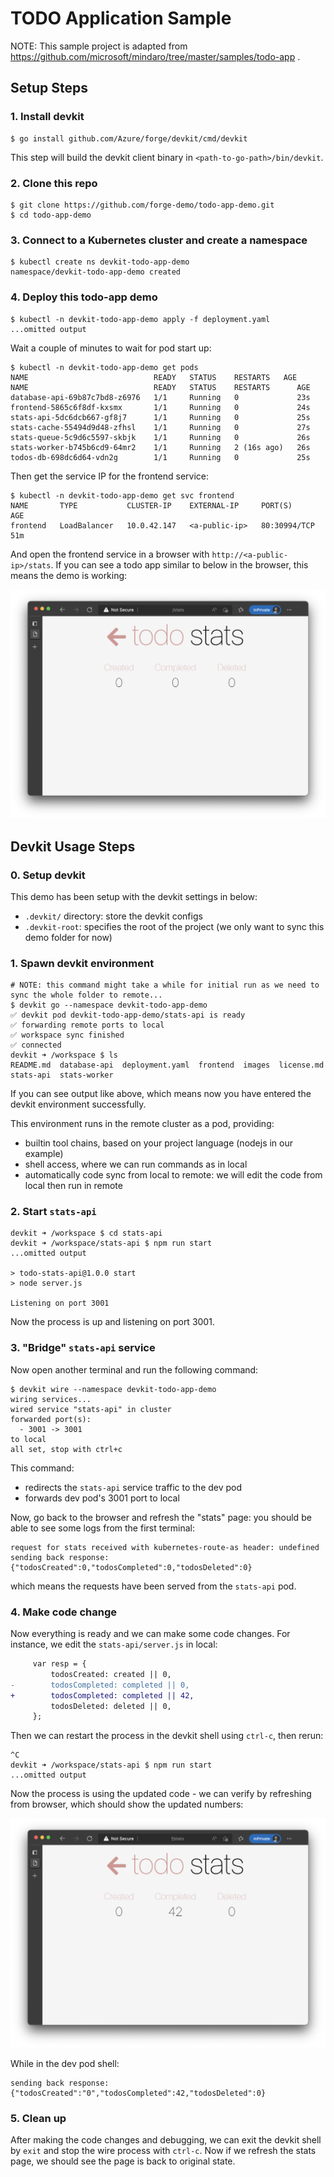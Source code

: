 # TODO Application Sample

NOTE: This sample project is adapted from https://github.com/microsoft/mindaro/tree/master/samples/todo-app .

## Setup Steps

### 1. Install devkit

```
$ go install github.com/Azure/forge/devkit/cmd/devkit
```

This step will build the devkit client binary in `<path-to-go-path>/bin/devkit`.

### 2. Clone this repo

```
$ git clone https://github.com/forge-demo/todo-app-demo.git
$ cd todo-app-demo
```

### 3. Connect to a Kubernetes cluster and create a namespace

```
$ kubectl create ns devkit-todo-app-demo
namespace/devkit-todo-app-demo created
```

### 4. Deploy this todo-app demo

```
$ kubectl -n devkit-todo-app-demo apply -f deployment.yaml
...omitted output
```

Wait a couple of minutes to wait for pod start up:

```
$ kubectl -n devkit-todo-app-demo get pods
NAME                            READY   STATUS    RESTARTS   AGE
NAME                            READY   STATUS    RESTARTS      AGE
database-api-69b87c7bd8-z6976   1/1     Running   0             23s
frontend-5865c6f8df-kxsmx       1/1     Running   0             24s
stats-api-5dc6dcb667-gf8j7      1/1     Running   0             25s
stats-cache-55494d9d48-zfhsl    1/1     Running   0             27s
stats-queue-5c9d6c5597-skbjk    1/1     Running   0             26s
stats-worker-b745b6cd9-64mr2    1/1     Running   2 (16s ago)   26s
todos-db-698dc6d64-vdn2g        1/1     Running   0             25s
```

Then get the service IP for the frontend service:

```
$ kubectl -n devkit-todo-app-demo get svc frontend
NAME       TYPE           CLUSTER-IP    EXTERNAL-IP     PORT(S)        AGE
frontend   LoadBalancer   10.0.42.147   <a-public-ip>   80:30994/TCP   51m
```

And open the frontend service in a browser with `http://<a-public-ip>/stats`.
If you can see a todo app similar to below in the browser, this means the demo is working:

![](./docs/images/stats-init.png)

## Devkit Usage Steps

### 0. Setup devkit

This demo has been setup with the devkit settings in below:

- `.devkit/` directory: store the devkit configs
- `.devkit-root`: specifies the root of the project (we only want to sync this demo folder for now)

### 1. Spawn devkit environment

```
# NOTE: this command might take a while for initial run as we need to sync the whole folder to remote...
$ devkit go --namespace devkit-todo-app-demo
✅ devkit pod devkit-todo-app-demo/stats-api is ready
✅ forwarding remote ports to local
✅ workspace sync finished
✅ connected
devkit ➜ /workspace $ ls
README.md  database-api  deployment.yaml  frontend  images  license.md  stats-api  stats-worker
```

If you can see output like above, which means now you have entered the devkit environment successfully.

This environment runs in the remote cluster as a pod, providing:

- builtin tool chains, based on your project language (nodejs in our example)
- shell access, where we can run commands as in local
- automatically code sync from local to remote: we will edit the code from local then run in remote

### 2. Start `stats-api`

```
devkit ➜ /workspace $ cd stats-api
devkit ➜ /workspace/stats-api $ npm run start
...omitted output

> todo-stats-api@1.0.0 start
> node server.js

Listening on port 3001
```

Now the process is up and listening on port 3001.

### 3. "Bridge" `stats-api` service

Now open another terminal and run the following command:

```
$ devkit wire --namespace devkit-todo-app-demo
wiring services...
wired service "stats-api" in cluster
forwarded port(s):
  - 3001 -> 3001
to local
all set, stop with ctrl+c
```

This command:

- redirects the `stats-api` service traffic to the dev pod
- forwards dev pod's 3001 port to local

Now, go back to the browser and refresh the "stats" page: you should be able to see some logs from the first terminal:

```
request for stats received with kubernetes-route-as header: undefined
sending back response: {"todosCreated":0,"todosCompleted":0,"todosDeleted":0}
```

which means the requests have been served from the `stats-api` pod. 

### 4. Make code change

Now everything is ready and we can make some code changes. For instance, we edit the `stats-api/server.js` in local:

```diff
     var resp = {
         todosCreated: created || 0,
-        todosCompleted: completed || 0,
+        todosCompleted: completed || 42,
         todosDeleted: deleted || 0,
     };
```

Then we can restart the process in the devkit shell using `ctrl-c`, then rerun:

```
^C
devkit ➜ /workspace/stats-api $ npm run start
...omitted output
```

Now the process is using the updated code - we can verify by refreshing from browser, which should show the updated numbers:

![](./docs/images/stats-42.png)

While in the dev pod shell:

```
sending back response: {"todosCreated":"0","todosCompleted":42,"todosDeleted":0}
```

### 5. Clean up

After making the code changes and debugging, we can exit the devkit shell by `exit` and stop the wire process with `ctrl-c`. Now if we refresh the stats page, we should see the page is back to original state.